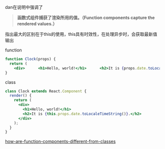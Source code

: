 dan在说明中强调了
>**函数式组件捕获了渲染所用的值。（Function components capture the rendered values.）**

指出最大的区别在于this的使用，this具有时效性，在处理异步时，会获取最新值输出



function

```jsx
function Clock(props) {
  return (
    <div>      <h1>Hello, world!</h1>      <h2>It is {props.date.toLocaleTimeString()}.</h2>    </div>  );
}
```



class

```jsx
class Clock extends React.Component {
  render() {
    return (
      <div>
        <h1>Hello, world!</h1>
        <h2>It is {this.props.date.toLocaleTimeString()}.</h2>
      </div>
    );
  }
}
```












[how-are-function-components-different-from-classes](https://overreacted.io/zh-hans/how-are-function-components-different-from-classes/)